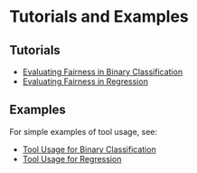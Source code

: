 # Tutorials and Examples

## Tutorials
* [Evaluating Fairness in Binary Classification](https://nbviewer.jupyter.org/github/KenSciResearch/fairMLHealth/blob/tutorial_update/examples_and_tutorials/Tutorial-EvaluatingFairnessInBinaryClassification.ipynb)
* [Evaluating Fairness in Regression](https://nbviewer.jupyter.org/github/KenSciResearch/fairMLHealth/blob/tutorial_update/examples_and_tutorials/Tutorial-EvaluatingFairnessInRegression.ipynb)
## Examples
For simple examples of tool usage, see:
* [Tool Usage for Binary Classification](https://nbviewer.jupyter.org/github/KenSciResearch/fairMLHealth/blob/tutorial_update/examples_and_tutorials/Example-ToolUsage_BinaryClassification.ipynb)
* [Tool Usage for Regression](https://nbviewer.jupyter.org/github/KenSciResearch/fairMLHealth/blob/tutorial_update/examples_and_tutorials/Example-ToolUsage_Regression.ipynb)

